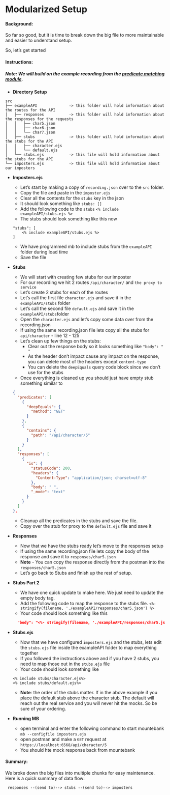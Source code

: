 # Modularized Setup

#### Background:
So far so good, but it is time to break down the big file to more maintainable and easier to understand setup.

So, let’s get started

#### Instructions:

##### Note: We will build on the example recording from the [predicate matching module](/PredicateMatching/src).

- **Directory Setup**
```
src
├── exampleAPI              -> this folder will hold information about the routes for the API
│   ├── responses           -> this folder will hold information about the responses for the requests
│   │   ├── char5.json
│   │   ├── char6.json
│   │   └── char7.json
│   ├── stubs               -> this folder will hold information about the stubs for the API
│   │   ├── character.ejs
│   │   └── default.ejs
│   └── stubs.ejs           -> this file will hold information about the stubs for the API
└── imposters.ejs           -> this file will hold information about our imposters
```

- **Imposters.ejs**
  - Let’s start by making a copy of `recording.json` over to the `src` folder.
  - Copy the file and paste in the `imposter.ejs`
  - Clear all the contents for the `stubs` key in the json
  - It should look something like `stubs: []`
  - Add the following code to the `stubs` `<% include exampleAPI/stubs.ejs %>`
  - The stubs should look something like this now
  ```ejs
  "stubs": [
      <% include exampleAPI/stubs.ejs %>
  ]
  ```
  - We have programmed mb to include stubs from the `exampleAPI` folder during load time
  - Save the file

- **Stubs**
  - We will start with creating few stubs for our imposter
  - For our recording we hit 2 routes `/api/character/` and `the proxy to service`
  - Let’s create 2 stubs for each of the routes
  - Let’s call the first file `character.ejs` and save it in the `exampleAPI/stubs` folder
  - Let’s call the second file `default.ejs` and save it in the `exampleAPI/stubs`folder
  - Open the `character.ejs` and let’s copy some data over from the recording.json
  - If using the same recording.json file lets copy all the stubs for `api/character` - line 12 - 125
  - Let’s clean up few things on the stubs:
    - Clear out the response body so it looks something like `"body": " "`
    - As the header don’t impact cause any impact on the response, you can delete most of the headers except `content-type`
    - You can delete the `deepEquals` query code block since we don’t use for the stubs
  - Once everything is cleaned up you should just have empty stub something similar to
  ```json
  {
    "predicates": [
      {
        "deepEquals": {
          "method": "GET"
        }
      },
      {
        "contains": {
          "path": "/api/character/5"
        }
      }
    ],
    "responses": [
      {
        "is": {
          "statusCode": 200,
          "headers": {
            "Content-Type": "application/json; charset=utf-8"
          },
          "body": " ",
          "_mode": "text"
        }
      }
    ]
  },
  ```
  - Cleanup all the predicates in the stubs and save the file.
  - Copy over the stub for proxy to the `default.ejs` file and save it

- **Responses**
  - Now that we have the stubs ready let’s move to the responses setup
  - If using the same recording.json file lets copy the body of the response and save it to `responses/char5.json`
  - **Note** - You can copy the response directly from the postman into the `responses/char5.json`
  - Let’s go back to Stubs and finish up the rest of setup.

- **Stubs Part 2**
  - We have one quick update to make here. We just need to update the empty body tag.
  - Add the following code to map the response to the stubs file. `<%- stringify(filename, './exampleAPI/responses/char5.json') %>`
  - Your code should look something like this
  ```json
    "body": "<%- stringify(filename, './exampleAPI/responses/char5.json') %>",
  ```

- **Stubs.ejs**
  - Now that we have configured `imposters.ejs` and the stubs, lets edit the `stubs.ejs` file inside the exampleAPI folder to map everything together
  - If you followed the instructions above and if you have 2 stubs, you need to map those out in the `stubs.ejs` file
  - Your code should look something like
  ```ejs
  <% include stubs/character.ejs%>
  <% include stubs/default.ejs%>
  ```
  - **Note**: the order of the stubs matter. If in the above example if you place the default stub above the character stub. The default will reach out the real service and you will never hit the mocks. So be sure of your ordering.

- **Running MB**
  - open terminal and enter the following command to start mountebank `mb --configfile imposters.ejs`
  - open postman and make a `GET` request at `https://localhost:6568/api/character/5`
  - You should hte mock response back from mountebank

#### Summary:
We broke down the big files into multiple chunks for easy maintenance. Here is a quick summary of data flow:
```
 responses --(send to)--> stubs --(send to)--> imposters
```
